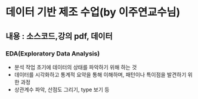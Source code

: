 # 데이터 기반 제조 수업(by 이주연교수님)

## 내용 : 소스코드,강의 pdf, 데이터

### EDA(Exploratory Data Analysis)
- 분석 작업 초기에 데이터의 상태를 파악하기 위해 하는 것 
- 데이터를 시각화하고 통계적 요약을 통해 이해하며, 패턴이나 특이점을 발견하기 위한 과정 
 - 상관계수 파악, 산점도 그리기, type 보기 등